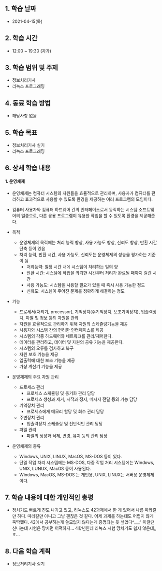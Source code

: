 ##  1. 학습 날짜

- 2021-04-15(목)



## 2. 학습 시간

- 12:00 ~ 19:30 (자가)



## 3. 학습 범위 및 주제

- 정보처리기사 
- 리눅스 프로그래밍



## 4. 동료 학습 방법

- 해당사항 없음



## 5. 학습 목표

- 정보처리기사 실기
- 리눅스 프로그래밍



## 6. 상세 학습 내용

#### 1. 운영체제

- 운영체제는 컴퓨터 시스템의 자원들을 효율적으로 관리하며, 사용자가 컴퓨터를 편리하고 효과적으로 사용할 수 있도록 환경을 제공하는 여러 프로그램의 모임이다.

- 컴퓨터 사용자와 컴퓨터 하드웨어 간의 인터페이스로서 동작하는 시스템 소프트웨어의 일종으로, 다른 응용 프로그램이 유용한 작업을 할 수 있도록 환경을 제공해준다.

- 목적

  - 운영체제의 목적에는 처리 능력 향상, 사용 가능도 향상, 신뢰도 향상, 반환 시간 단축 등이 있음
  - 처리 능력, 반환 시간, 사용 가능도, 신뢰도는 운영체제의 성능을 평가하는 기준이 됨
    - 처리능력: 일정 시간 내에 시스템이 처리하는 일의 양
    - 반환 시간: 시스템에 작업을 의뢰한 시간부터 처리가 완료될 때까지 걸린 시간
    - 사용 가능도: 시스템을 사용할 필요가 있을 때 즉시 사용 가능한 정도
    - 신뢰도: 시스템이 주어진 문제를 정확하게 해결하는 정도

- 기능

  - 프로세서(처리기, processor), 기억장치(주기억장치, 보조기억장치), 입출력장치, 파일 및 정보 등의 자원을 관리
  - 자원을 효율적으로 관리하기 위해 자원의 스케쥴링기능을 제공
  - 사용자와 시스템 간의 편리한 인터페이스를 제공
  - 시스템의 각종 하드웨어와 네트워크를 관리/제어한다.
  - 데이터를 관리하고, 데이터 및 자원의 공유 기능을 제공한다.
  - 시스템의 오류를 검사하고 복구
  - 자원 보호 기능을 제공
  - 입출력에 대한 보조 기능을 제공
  - 가상 계산기 기능을 제공

- 운영체제의 주요 자원 관리

  - 프로세스 관리
    - 프로세스 스케쥴링 및 동기화 관리 담당
    - 프로세스 생성과 제거, 시작과 정지, 메시지 전달 등의 기능 담당
  - 기억장치 관리
    - 프로세스에게 메모리 할당 및 회수 관리 담당
  - 주변장치 관리
    - 입출력장치 스케쥴링 및 전반적인 관리 담당
  - 파일 관리
    - 파일의 생성과 삭제, 변경, 유지 등의 관리 담당

- 운영체제의 종류

  - Windows, UNIX, LINUX, MacOS, MS-DOS 등이 있다.
  - 단일 작업 처리 시스템에는 MS-DOS, 다중 작업 처리 시스템에는 Windows, UNIX, LUNUX, MacOS 등이 사용된다.
  - Windows, MacOS, MS-DOS 는 개인용, UNIX, LINUX는 서버용 운영체제이다.

  



## 7. 학습 내용에 대한 개인적인 총평

- 정처기도 빠르게 진도 나가고 있고, 리눅스도 42과제에서 한 게 있어서 나름 따라갈 만 하다. 따라갈만 아니고 그냥 괜찮은 것 같다. 어제 과제를 하는데도 어렵지 않게 뚝딱했다. 42에서 공부하는게 쓸모없지 않다는게 증명되는 듯 싶었다^___^ 이럴땐 신나는데 시험은 망치면 어떡하지... 4학년인데 리눅스 시험 망치기도 쉽지 않은데,, ㅎ...



## 8. 다음 학습 계획

- 정보처리기사 실기